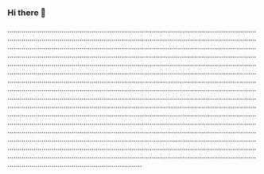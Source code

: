 ### Hi there 👋

...................................................................................................................................................................................................................................................................................................................................................................................................................................................................................................................................................................................................................................................................................................................................................................................................................................................................................................................................................................................................................................................................................................................................................................................................................................................................................................................................................................................................................................................................................................................................................................................................................................................................................................................................................................................................................................................................................................................................................................................................................................................................................................................................